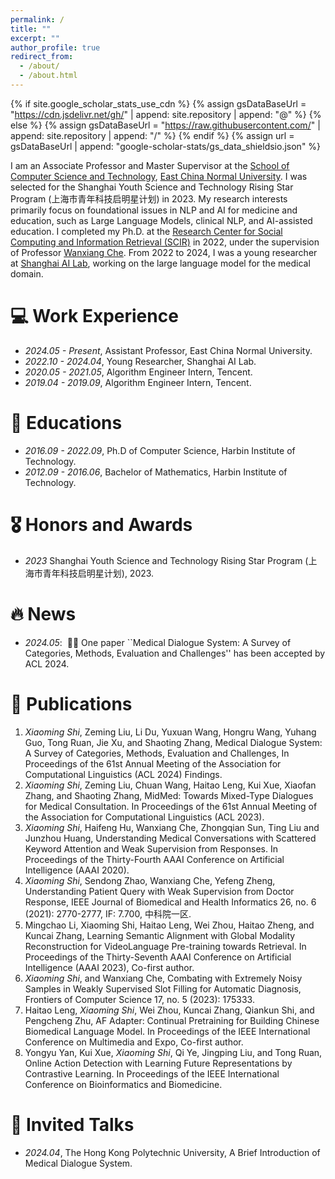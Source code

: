 ```yaml
---
permalink: /
title: ""
excerpt: ""
author_profile: true
redirect_from: 
  - /about/
  - /about.html
---
```


{% if site.google_scholar_stats_use_cdn %}
{% assign gsDataBaseUrl = "https://cdn.jsdelivr.net/gh/" | append: site.repository | append: "@" %}
{% else %}
{% assign gsDataBaseUrl = "https://raw.githubusercontent.com/" | append: site.repository | append: "/" %}
{% endif %}
{% assign url = gsDataBaseUrl | append: "google-scholar-stats/gs_data_shieldsio.json" %}

<span class='anchor' id='about-me'></span>

I am an Associate Professor and Master Supervisor at the [School of Computer Science and Technology](http://www.cs.ecnu.edu.cn/), [East China Normal University](https://english.ecnu.edu.cn/). 
I was selected for the Shanghai Youth Science and Technology Rising Star Program (上海市青年科技启明星计划) in 2023.
My research interests primarily focus on foundational issues in NLP and AI for medicine and education, such as Large Language Models, clinical NLP, and AI-assisted education. 
I completed my Ph.D. at the [Research Center for Social Computing and Information Retrieval (SCIR)](https://ir.hit.edu.cn/) in 2022, under the supervision of Professor [Wanxiang Che](http://ir.hit.edu.cn/~car/). 
From 2022 to 2024, I was a young researcher at [Shanghai AI Lab](https://www.shlab.org.cn/), working on the large language model for the medical domain.

# 💻 Work Experience
- *2024.05 - Present*, Assistant Professor, East China Normal University.
- *2022.10 - 2024.04*, Young Researcher, Shanghai AI Lab.
- *2020.05 - 2021.05*, Algorithm Engineer Intern, Tencent.
- *2019.04 - 2019.09*, Algorithm Engineer Intern, Tencent.

# 📖 Educations
- *2016.09 - 2022.09*, Ph.D of Computer Science, Harbin Institute of Technology. 
- *2012.09 - 2016.06*, Bachelor of Mathematics, Harbin Institute of Technology. 

# 🎖 Honors and Awards
- *2023* Shanghai Youth Science and Technology Rising Star Program (上海市青年科技启明星计划), 2023.

# 🔥 News
- *2024.05*: &nbsp;🎉🎉 One paper ``Medical Dialogue System: A Survey of Categories, Methods, Evaluation and Challenges'' has been accepted by ACL 2024.

# 📝 Publications 
1. *Xiaoming Shi*, Zeming Liu, Li Du, Yuxuan Wang, Hongru Wang, Yuhang Guo, Tong Ruan, Jie Xu, and Shaoting Zhang, Medical Dialogue System: A Survey of Categories,
Methods, Evaluation and Challenges, In Proceedings of the 61st Annual Meeting of the Association for Computational Linguistics (ACL 2024) Findings.
2. *Xiaoming Shi*, Zeming Liu, Chuan Wang, Haitao Leng, Kui Xue, Xiaofan Zhang, and Shaoting Zhang, MidMed: Towards Mixed-Type Dialogues for Medical Consultation. In Proceedings of the 61st Annual Meeting of the Association for Computational
Linguistics (ACL 2023).
3. *Xiaoming Shi*, Haifeng Hu, Wanxiang Che, Zhongqian Sun, Ting Liu and Junzhou Huang, Understanding Medical Conversations with Scattered Keyword Attention and Weak Supervision from Responses. In Proceedings of the Thirty-Fourth AAAI Conference on Artificial Intelligence (AAAI 2020).
4. *Xiaoming Shi*, Sendong Zhao, Wanxiang Che, Yefeng Zheng, Understanding Patient Query with Weak Supervision from Doctor Response, IEEE Journal of Biomedical and Health Informatics 26, no. 6 (2021): 2770-2777, IF: 7.700, 中科院一区.
5. Mingchao Li, Xiaoming Shi, Haitao Leng, Wei Zhou, Haitao Zheng, and Kuncai Zhang, Learning Semantic Alignment with Global Modality Reconstruction for VideoLanguage Pre-training towards Retrieval. In Proceedings of the Thirty-Seventh AAAI
Conference on Artificial Intelligence (AAAI 2023), Co-first author.
6. *Xiaoming Shi*, and Wanxiang Che, Combating with Extremely Noisy Samples in Weakly Supervised Slot Filling for Automatic Diagnosis, Frontiers of Computer Science 17, no. 5 (2023): 175333.
7. Haitao Leng, *Xiaoming Shi*, Wei Zhou, Kuncai Zhang, Qiankun Shi, and Pengcheng Zhu, AF Adapter: Continual Pretraining for Building Chinese Biomedical Language Model. In Proceedings of the IEEE International Conference on Multimedia and Expo, Co-first author.
8. Yongyu Yan, Kui Xue, *Xiaoming Shi*, Qi Ye, Jingping Liu, and Tong Ruan, Online Action Detection with Learning Future Representations by Contrastive Learning. In Proceedings of the IEEE International Conference on Bioinformatics and Biomedicine.

# 💬 Invited Talks
- *2024.04*, The Hong Kong Polytechnic University, A Brief Introduction of Medical Dialogue System. 
